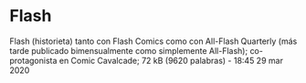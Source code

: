 # Flash

Flash (historieta)
tanto con Flash Comics como con All-Flash Quarterly (más tarde publicado bimensualmente como simplemente All-Flash); co-protagonista en Comic Cavalcade;
72 kB (9620 palabras) - 18:45 29 mar 2020
